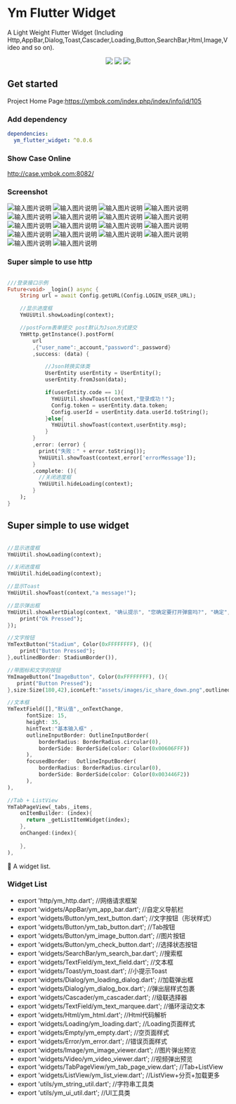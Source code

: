 # Ym Flutter Widget
A Light Weight Flutter Widget
(Including Http,AppBar,Dialog,Toast,Cascader,Loading,Button,SearchBar,Html,Image,Video and so on).


<p align="center" >
    <img src="https://img.shields.io/badge/flutter-2.2.0-green" />
    <img src="https://img.shields.io/badge/ym flutter widget-0.0.6-orange" />
    <img src="https://img.shields.io/badge/dio-4.9.0-blue" />
</p>
  
## Get started

Project Home Page:https://ymbok.com/index.php/index/info/id/105

### Add dependency

```yaml
dependencies:
  ym_flutter_widget: ^0.0.6
```
### Show Case Online

http://case.ymbok.com:8082/

### Screenshot

![输入图片说明](https://ymbok.com/upload/sample/ym_flutter_widget/1.png "1.png")
![输入图片说明](https://ymbok.com/upload/sample/ym_flutter_widget/2.png "2.png")
![输入图片说明](https://ymbok.com/upload/sample/ym_flutter_widget/3.png "3.png")
![输入图片说明](https://ymbok.com/upload/sample/ym_flutter_widget/4.png "4.png")
![输入图片说明](https://ymbok.com/upload/sample/ym_flutter_widget/5.png "5.png")
![输入图片说明](https://ymbok.com/upload/sample/ym_flutter_widget/6.png "6.png")
![输入图片说明](https://ymbok.com/upload/sample/ym_flutter_widget/7.png "7.png")
![输入图片说明](https://ymbok.com/upload/sample/ym_flutter_widget/8.png "8.png")
![输入图片说明](https://ymbok.com/upload/sample/ym_flutter_widget/9.png "9.png")
![输入图片说明](https://ymbok.com/upload/sample/ym_flutter_widget/10.png "10.png")
![输入图片说明](https://ymbok.com/upload/sample/ym_flutter_widget/11.png "11.png")
![输入图片说明](https://ymbok.com/upload/sample/ym_flutter_widget/12.png "12.png")
![输入图片说明](https://ymbok.com/upload/sample/ym_flutter_widget/13.png "13.png")
![输入图片说明](https://ymbok.com/upload/sample/ym_flutter_widget/14.png "14.png")
![输入图片说明](https://ymbok.com/upload/sample/ym_flutter_widget/15.png "15.png")
![输入图片说明](https://ymbok.com/upload/sample/ym_flutter_widget/16.png "16.png")
![输入图片说明](https://ymbok.com/upload/sample/ym_flutter_widget/17.png "17.png")
![输入图片说明](https://ymbok.com/upload/sample/ym_flutter_widget/18.png "18.png")

### Super simple to use http

```dart

///登录接口示例
Future<void> _login() async {
    String url = await Config.getURL(Config.LOGIN_USER_URL);

    //显示进度框
    YmUiUtil.showLoading(context);

    //postForm表单提交 post默认为Json方式提交
    YmHttp.getInstance().postForm(
        url
        ,{"user_name":_account,"password":_password}
        ,success: (data) {

            //Json转换实体类
            UserEntity userEntity = UserEntity();
            userEntity.fromJson(data);

            if(userEntity.code == 1){
              YmUiUtil.showToast(context,"登录成功！");
              Config.token = userEntity.data.token;
              Config.userId = userEntity.data.userId.toString();
            }else{
              YmUiUtil.showToast(context,userEntity.msg);
            }
        }
        ,error: (error) {
          print("失败：" + error.toString());
          YmUiUtil.showToast(context,error['errorMessage']);
        }
        ,complete: (){
          //关闭进度框
          YmUiUtil.hideLoading(context);
        }
    );
}
```

## Super simple to use widget

```dart

//显示进度框
YmUiUtil.showLoading(context);

//关闭进度框
YmUiUtil.hideLoading(context);

//显示Toast
YmUiUtil.showToast(context,"a message!");

//显示弹出框
YmUiUtil.showAlertDialog(context, "确认提示", "您确定要打开弹窗吗?", "确定", "取消",onOkPressed: (){
    print("Ok Pressed");
});

//文字按钮
YmTextButton("Stadium", Color(0xFFFFFFFF), (){
    print("Button Pressed");
},outlinedBorder: StadiumBorder()),

//带图标和文字的按钮
YmImageButton("ImageButton", Color(0xFFFFFFFF), (){
   print("Button Pressed");
},size:Size(180,42),iconLeft:"assets/images/ic_share_down.png",outlinedBorder:StadiumBorder()),

//文本框
YmTextField([],"默认值",_onTextChange,
      fontSize: 15,
      height: 35,
      hintText:"基本输入框" ,
      outlineInputBorder: OutlineInputBorder(
          borderRadius: BorderRadius.circular(0),
          borderSide: BorderSide(color: Color(0x00606FFF))
      ),
      focusedBorder:  OutlineInputBorder(
          borderRadius: BorderRadius.circular(0),
          borderSide: BorderSide(color: Color(0x003446F2))
      ),
),

//Tab + ListView
YmTabPageView(_tabs,_items,
    onItemBuilder: (index){
      return _getListItemWidget(index);
    },
    onChanged:(index){
     
    },
),

```

🎉 A widget list.

### Widget List

- export 'http/ym_http.dart';                           //网络请求框架
- export 'widgets/AppBar/ym_app_bar.dart';              //自定义导航栏
- export 'widgets/Button/ym_text_button.dart';          //文字按钮（形状样式）
- export 'widgets/Button/ym_tab_button.dart';           //Tab按钮
- export 'widgets/Button/ym_image_button.dart';         //图片按钮
- export 'widgets/Button/ym_check_button.dart';         //选择状态按钮
- export 'widgets/SearchBar/ym_search_bar.dart';        //搜索框
- export 'widgets/TextField/ym_text_field.dart';        //文本框
- export 'widgets/Toast/ym_toast.dart';                 //小提示Toast
- export 'widgets/Dialog/ym_loading_dialog.dart';       //加载弹出框
- export 'widgets/Dialog/ym_dialog_box.dart';           //弹出层样式包裹
- export 'widgets/Cascader/ym_cascader.dart';           //级联选择器
- export 'widgets/TextField/ym_text_marquee.dart';      //循环滚动文本
- export 'widgets/Html/ym_html.dart';                   //Html代码解析
- export 'widgets/Loading/ym_loading.dart';             //Loading页面样式
- export 'widgets/Empty/ym_empty.dart';                 //空页面样式
- export 'widgets/Error/ym_error.dart';                 //错误页面样式
- export 'widgets/Image/ym_image_viewer.dart';          //图片弹出预览
- export 'widgets/Video/ym_video_viewer.dart';          //视频弹出预览
- export 'widgets/TabPageView/ym_tab_page_view.dart';   //Tab+ListView
- export 'widgets/ListView/ym_list_view.dart';          //ListView+分页+加载更多
- export 'utils/ym_string_util.dart';                   //字符串工具类
- export 'utils/ym_ui_util.dart';                       //UI工具类

